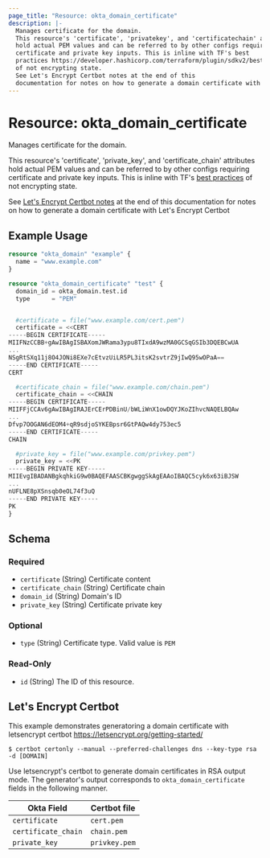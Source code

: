 ```yaml
---
page_title: "Resource: okta_domain_certificate"
description: |-
  Manages certificate for the domain.
  This resource's 'certificate', 'privatekey', and 'certificatechain' attributes
  hold actual PEM values and can be referred to by other configs requiring
  certificate and private key inputs. This is inline with TF's best
  practices https://developer.hashicorp.com/terraform/plugin/sdkv2/best-practices/sensitive-state#don-t-encrypt-state
  of not encrypting state.
  See Let's Encrypt Certbot notes at the end of this
  documentation for notes on how to generate a domain certificate with Let's Encrypt Certbot
---
```


# Resource: okta_domain_certificate

Manages certificate for the domain.

This resource's 'certificate', 'private_key', and 'certificate_chain' attributes
hold actual PEM values and can be referred to by other configs requiring
certificate and private key inputs. This is inline with TF's [best
practices](https://developer.hashicorp.com/terraform/plugin/sdkv2/best-practices/sensitive-state#don-t-encrypt-state)
of not encrypting state.

See [Let's Encrypt Certbot notes](#lets-encrypt-certbot) at the end of this
documentation for notes on how to generate a domain certificate with Let's Encrypt Certbot

## Example Usage

```terraform
resource "okta_domain" "example" {
  name = "www.example.com"
}

resource "okta_domain_certificate" "test" {
  domain_id = okta_domain.test.id
  type      = "PEM"


  #certificate = file("www.example.com/cert.pem")
  certificate = <<CERT
-----BEGIN CERTIFICATE-----
MIIFNzCCBB+gAwIBAgISBAXomJWRama3ypu8TIxdA9wzMA0GCSqGSIb3DQEBCwUA
...
NSgRtSXq11j8O4JONi8EXe7cEtvzUiLR5PL3itsK2svtrZ9jIwQ95wOPaA==
-----END CERTIFICATE-----
CERT

  #certificate_chain = file("www.example.com/chain.pem")
  certificate_chain = <<CHAIN
-----BEGIN CERTIFICATE-----
MIIFFjCCAv6gAwIBAgIRAJErCErPDBinU/bWLiWnX1owDQYJKoZIhvcNAQELBQAw
...
Dfvp7OOGAN6dEOM4+qR9sdjoSYKEBpsr6GtPAQw4dy753ec5
-----END CERTIFICATE-----
CHAIN

  #private_key = file("www.example.com/privkey.pem")
  private_key = <<PK
-----BEGIN PRIVATE KEY-----
MIIEvgIBADANBgkqhkiG9w0BAQEFAASCBKgwggSkAgEAAoIBAQC5cyk6x63iBJSW
...
nUFLNE8pXSnsqb0eOL74f3uQ
-----END PRIVATE KEY-----
PK
}
```

<!-- schema generated by tfplugindocs -->
## Schema

### Required

- `certificate` (String) Certificate content
- `certificate_chain` (String) Certificate chain
- `domain_id` (String) Domain's ID
- `private_key` (String) Certificate private key

### Optional

- `type` (String) Certificate type. Valid value is `PEM`

### Read-Only

- `id` (String) The ID of this resource.



## Let's Encrypt Certbot

This example demonstrates generatoring a domain certificate with letsencrypt
certbot https://letsencrypt.org/getting-started/

```
$ certbot certonly --manual --preferred-challenges dns --key-type rsa -d [DOMAIN]
```

Use letsencrypt's certbot to generate domain certificates in RSA output mode.
The generator's output corresponds to `okta_domain_certificate` fields in the
following manner.

Okta Field          | Certbot file
--------------------|--------------
`certificate`       | `cert.pem`
`certificate_chain` | `chain.pem`
`private_key`       | `privkey.pem`
